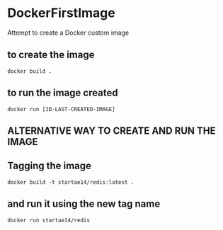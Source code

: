 # DockerFirstImage
Attempt to create a Docker custom image


## to create the image
```
docker build .
```

## to run the image created
```
docker run [ID-LAST-CREATED-IMAGE]
```


## ALTERNATIVE WAY TO CREATE AND RUN THE IMAGE
## Tagging the image
```
docker build -t startae14/redis:latest .
```
## and run it using the new tag name
```
docker run startae14/redis
```
